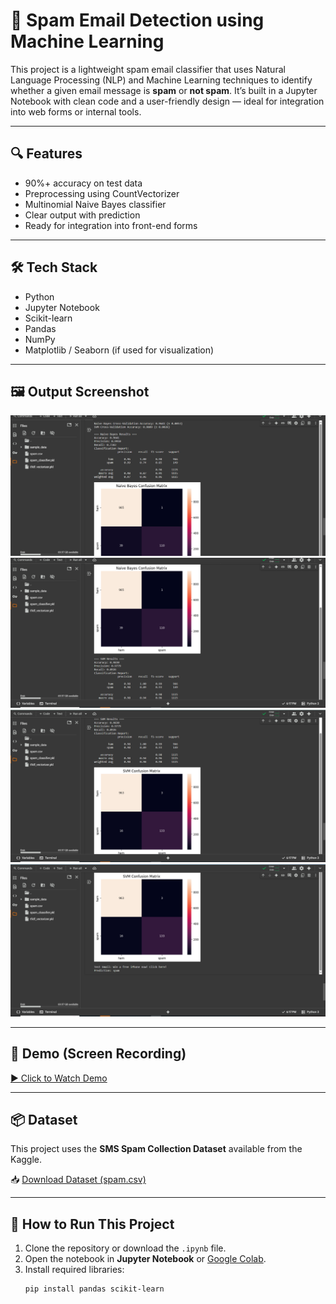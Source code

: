 # 📧 Spam Email Detection using Machine Learning

This project is a lightweight spam email classifier that uses Natural Language Processing (NLP) and Machine Learning techniques to identify whether a given email message is **spam** or **not spam**. It’s built in a Jupyter Notebook with clean code and a user-friendly design — ideal for integration into web forms or internal tools.

---

## 🔍 Features

- 90%+ accuracy on test data
- Preprocessing using CountVectorizer
- Multinomial Naive Bayes classifier
- Clear output with prediction
- Ready for integration into front-end forms

---

## 🛠️ Tech Stack

- Python
- Jupyter Notebook
- Scikit-learn
- Pandas
- NumPy
- Matplotlib / Seaborn (if used for visualization)

---

## 🖼️ Output Screenshot

![Output Screenshot 1](https://github.com/JENITH47/spam_email_detection/blob/main/2025-07-09%20(5).png)
![Output Screenshot 2](https://github.com/JENITH47/spam_email_detection/blob/main/2025-07-09%20(6).png)
![Output Screenshot 3](https://github.com/JENITH47/spam_email_detection/blob/main/2025-07-09%20(7).png)
![Output Screenshot 4](https://github.com/JENITH47/spam_email_detection/blob/main/2025-07-09%20(8).png)

---

## 🎥 Demo (Screen Recording)

[▶️ Click to Watch Demo](https://github.com/JENITH47/spam_email_detection/blob/main/bandicam%202025-07-09%2018-47-16-896.mp4)

---
## 📦 Dataset

This project uses the **SMS Spam Collection Dataset** available from the Kaggle.

📥 [Download Dataset (spam.csv)](https://github.com/JENITH47/spam_email_detection/blob/main/spam.csv)

---


## 🚀 How to Run This Project

1. Clone the repository or download the `.ipynb` file.
2. Open the notebook in **Jupyter Notebook** or [Google Colab](https://colab.research.google.com/).
3. Install required libraries:
   ```bash
   pip install pandas scikit-learn
